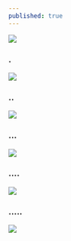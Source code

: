 ```yaml
---
published: true
---
```

![](/assets/images/Trees01/01.jpg) 

<!-- more --> 
### .
![](/assets/images/Trees01/02.jpg)

### ..
![](/assets/images/Trees01/03.jpg)

### ...
![](/assets/images/Trees01/04.jpg)

### ....
![](/assets/images/Trees01/05.jpg)

### .....
![](/assets/images/Trees01/06.jpg)
